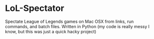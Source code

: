 LoL-Spectator
=============

Spectate League of Legends games on Mac OSX from links, run commands, and batch files.
Written in Python (my code is really messy I know, but this was just a quick hacky project)

